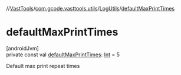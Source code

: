 //[VastTools](../../../index.md)/[com.gcode.vasttools.utils](../index.md)/[LogUtils](index.md)/[defaultMaxPrintTimes](default-max-print-times.md)

# defaultMaxPrintTimes

[androidJvm]\
private const val [defaultMaxPrintTimes](default-max-print-times.md): [Int](https://kotlinlang.org/api/latest/jvm/stdlib/kotlin/-int/index.html) = 5

Default max print repeat times
